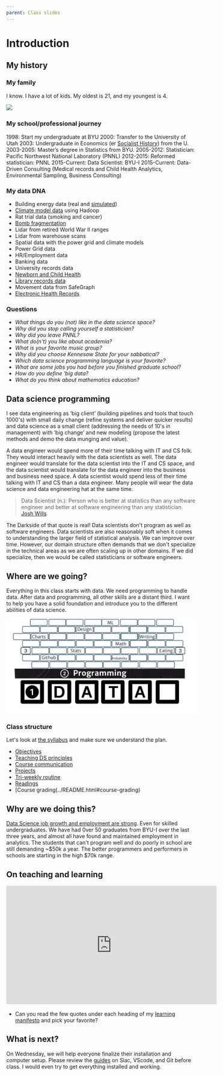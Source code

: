 ```yaml
---
parent: Class slides
---
```


# Introduction

## My history

### My family

I know.  I have a lot of kids.  My oldest is 21, and my youngest is 4.

![](https://byuistats.github.io/CSE250-Hathaway/slides/introduction/day01_introduction/family_2020.png)

### My school/professional journey

1998: Start my undergraduate at BYU
2000: Transfer to the University of Utah
2003: Undergraduate in Economics (er [Socialist History](https://dailyutahchronicle.com/2018/04/16/us-economics-department-marxist-or-diverse/)) from the U.
2003-2005: Master’s degree in Statistics from BYU.
2005-2012: Statistician: Pacific Northwest National Laboratory (PNNL)
2012-2015: Reformed statistician: PNNL
2015-Current: Data Scientist: BYU-I
2015-Current: Data-Driven Consulting (Medical records and Child Health Analytics, Environmental Sampling, Business Consulting)

### My data DNA

- Building energy data (real and [simulated](https://energyplus.net/))
- [Climate model data](https://climate.pnnl.gov/#) using Hadoop
- Rat trial data (smoking and cancer)
- [Bomb fragmentation](https://apps.dtic.mil/sti/pdfs/ADA531258.pdf)
- Lidar from retired World War II ranges
- Lidar from warehouse scans
- Spatial data with the power grid and climate models
- Power Grid data
- HR/Employment data
- Banking data
- University records data
- [Newborn and Child Health](https://www.gatesfoundation.org/our-work/programs/global-development/maternal-newborn-and-child-health)
- [Library records data](https://data.seattle.gov/Community/Library-Collection-Inventory/6vkj-f5xf)
- Movement data from SafeGraph
- [Electronic Health Records](https://www.optum.com/business/solutions/government/federal/data-analytics-federal/clinical-data.html)

### Questions

- _What things do you (not) like in the data science space?_
- _Why did you stop calling yourself a statistician?_
- _Why did you leave PNNL?_
- _What do(n't) you like about academia?_
- _What is your favorite music group?_
- _Why did you choose Kennesaw State for your sabbatical?_
- _Which data science programming language is your favorite?_
- _What are some jobs you had before you finished graduate school?_
- _How do you define 'big data?_
- _What do you think about mathematics education?_  

## Data science programming

I see data engineering as ‘big client’ (building pipelines and tools that touch 1000's) with small daily change (refine systems and deliver quicker results) and data science as a small client (addressing the needs of 10's in management) with ‘big change’ and new modeling (propose the latest methods and demo the data munging and value).

A data engineer would spend more of their time talking with IT and CS folk.  They would interact heavily with the data scientists as well.  The data engineer would translate for the data scientist into the IT and CS space, and the data scientist would translate for the data engineer into the business and business need space. A data scientist would spend less of their time talking with IT and CS than a data engineer. Many people will wear the data science and data engineering hat at the same time.  

> Data Scientist (n.): Person who is better at statistics than any software engineer and better at software engineering than any statistician. [Josh Wills](https://twitter.com/josh_wills/status/198093512149958656?s=20)

The Darkside of that quote is real!  Data scientists don't program as well as software engineers.  Data scientists are also reasonably soft when it comes to understanding the larger field of statistical analysis. We can improve over time. However, our domain structure often demands that we don't specialize in the technical areas as we are often scaling up in other domains. If we did specialize, then we would be called statisticians or software engineers.

## Where are we going?

Everything in this class starts with data.  We need programming to handle data.  After data and programming, all other skills are a distant third.  I want to help you have a solid foundation and introduce you to the different abilities of data science.

![](img/data_programming.png)

### Class structure

Let's look at [the syllabus](../README.md) and make sure we understand the plan.

- [Objectives](../README.html#course-objectives)
- [Teaching DS principles](../README.html#principles-of-data-science-teaching)
- [Course communication](../README.html#course-communication)
- [Projects](../README.html#project-topics)
- [Tri-weekly routine](../README.html#course-outline)
- [Readings](../README.html#course-readings)
- [Course grading(../README.html#course-grading)

## Why are we doing this?

[Data Science job growth and employment are strong](https://lambdaschool.com/the-commons/data-science-job-growth-in-2021-and-beyond).  Even for skilled undergraduates.  We have had 0ver 50 graduates from BYU-I over the last three years, and almost all have found and maintained employment in analytics.  The students that can't program well and do poorly in school are still demanding ~$50k a year.  The better programmers and performers in schools are starting in the high $70k range.  

## On teaching and learning

<iframe width="560" height="315" src="https://www.youtube.com/embed/kO8x8eoU3L4" title="YouTube video player" frameborder="0" allow="accelerometer; autoplay; clipboard-write; encrypted-media; gyroscope; picture-in-picture" allowfullscreen></iframe>

- Can you read the few quotes under each heading of my [learning manifesto](https://datathink.io/my-learning-manifesto-aka-teaching-philosophy/) and pick your favorite?

## What is next?

On Wednesday, we will help everyone finalize their installation and computer setup.  Please review the [guides](../guides/readme.md) on Slac, VScode, and Git before class.  I would even try to get everything installed and working.

